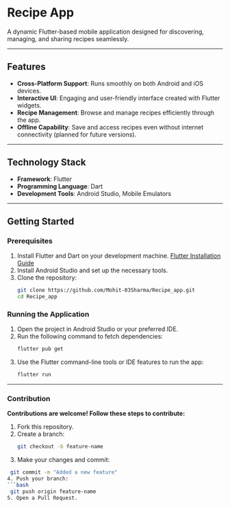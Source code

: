 # Recipe App

A dynamic Flutter-based mobile application designed for discovering, managing, and sharing recipes seamlessly.

---

## Features
- **Cross-Platform Support**: Runs smoothly on both Android and iOS devices.
- **Interactive UI**: Engaging and user-friendly interface created with Flutter widgets.
- **Recipe Management**: Browse and manage recipes efficiently through the app.
- **Offline Capability**: Save and access recipes even without internet connectivity (planned for future versions).

---

## Technology Stack
- **Framework**: Flutter
- **Programming Language**: Dart
- **Development Tools**: Android Studio, Mobile Emulators

---

## Getting Started
### Prerequisites
1. Install Flutter and Dart on your development machine.
   [Flutter Installation Guide](https://docs.flutter.dev/get-started/install)
2. Install Android Studio and set up the necessary tools.
3. Clone the repository:
   ```bash
   git clone https://github.com/Mohit-03Sharma/Recipe_app.git
   cd Recipe_app
### Running the Application
1. Open the project in Android Studio or your preferred IDE.
2. Run the following command to fetch dependencies:
   ```bash
   flutter pub get
4. Use the Flutter command-line tools or IDE features to run the app:
   ```bash
   flutter run
---
### Contribution
**Contributions are welcome! Follow these steps to contribute:**
1. Fork this repository.
2. Create a branch:
   ```bash
   git checkout -b feature-name
3. Make your changes and commit:
  ```bash
   git commit -m "Added a new feature"
4. Push your branch:
  ```bash
   git push origin feature-name
5. Open a Pull Request.   
   
